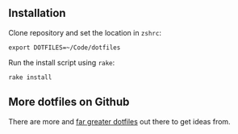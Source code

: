 ## Installation

Clone repository and set the location in `zshrc`:

	export DOTFILES=~/Code/dotfiles
  
Run the install script using `rake`:

	rake install
  
## More dotfiles on Github

There are more and [far greater dotfiles](https://github.com/gf3/dotfiles) out there to get ideas from.
